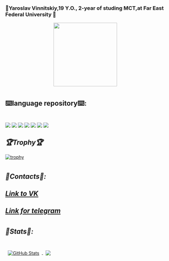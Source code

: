 ### 🌚Yaroslav Vinnitskiy,19 Y.O., 2-year of studing MCT,at Far East Federal University 🌚
<div id="header" align="center">
  <img src="https://media.giphy.com/media/4ilFRqgbzbx4c/giphy.gif" width="200"/>
</div>

#
## ⌨️language repository⌨️:
#
<img src="https://img.shields.io/badge/css3-6600ff?%20-%231572B6.svg?&style=for-the-badge&logo=css3&logoColor=white"/>
<img src="https://img.shields.io/badge/html5-6600ff?%20-%23E34F26.svg?&style=for-the-badge&logo=html5&logoColor=white"/>
<img src="https://img.shields.io/badge/c++-6600ff?%20-%2300599C.svg?&style=for-the-badge&logo=c%2B%2B&ogoColor=white"/>
<img src="https://img.shields.io/badge/dart-6600ff?-%230175C2.svg?&style=for-the-badge&logo=dart&logoColor=white"/>
<img src="https://img.shields.io/badge/c%20-6600ff?-%2300599C.svg?&style=for-the-badge&logo=c&logoColor=white"/>
<img src="https://img.shields.io/badge/python%20-6600ff?-%2314354C.svg?&style=for-the-badge&logo=python&logoColor=white"/>
<img src="https://img.shields.io/badge/c%23%20-6600ff?-%23239120.svg?&style=for-the-badge&logo=c-sharp&logoColor=white"/>

## _🏆Trophy🏆_
[![trophy](https://github-profile-trophy.vercel.app/?username=xYarvinx)](https://github.com/ryo-ma/github-profile-trophy)

#
## _👿Contacts👿:_

## [_Link to VK_](https://vk.com/yarvin1560)

## [_Link for telegram_](https://t.me/PuNK1447)
#
## _👀Stats👀:_
#
<a href="https://github.com/braydoncoyer">
  <img align="center" style="margin:0.5rem" src="https://github-readme-stats.vercel.app/api?username=xYarvinx&show_icons=true&line_height=30&count_private=true&title_color=e6e6fa&text_color=e6e6fa&icon_color=8B4513&bg_color=6600ff" alt="GitHub Stats" />
</a>

<a href="https://github.com/braydoncoyer">
  <img align="center" style="margin:0.5rem" src="https://github-readme-stats.vercel.app/api/top-langs/?username=xYarvinx&hide=html,css&title_color=e6e6fa&text_color=e6e6fa&icon_color=6600ff&bg_color=6600ff" />
</a>

# 
